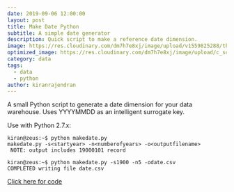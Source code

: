 ```yaml
---
date: 2019-09-06 12:00:00
layout: post
title: Make Date Python
subtitle: A simple date generator
description: Quick script to make a reference date dimension.
image: https://res.cloudinary.com/dm7h7e8xj/image/upload/v1559825288/theme17_nlndhx.jpg
optimized_image: https://res.cloudinary.com/dm7h7e8xj/image/upload/c_scale,w_380/v1559825288/theme17_nlndhx.jpg
category: data
tags:
  - data
  - python
author: kiranrajendran
---
```


A small Python script to generate a date dimension for your data warehouse. Uses YYYYMMDD as an intelligent surrogate key.

Use with Python 2.7.x:
```
kiran@zeus:~$ python makedate.py
makedate.py -s<startyear> -n<numberofyears> -o<outputfilename>
 NOTE: output includes 19000101 record
```
```
kiran@zeus:~$ python makedate.py -s1900 -n5 -odate.csv
COMPLETED writing file date.csv
```
<a href="https://github.com/kiranrajendran/krghio/blob/master/makedate.py" target="_blank">Click here for code</a>